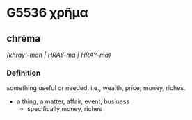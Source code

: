 # G5536 χρῆμα

## chrēma

_(khray'-mah | HRAY-ma | HRAY-ma)_

### Definition

something useful or needed, i.e., wealth, price; money, riches.

- a thing, a matter, affair, event, business
  - specifically money, riches

